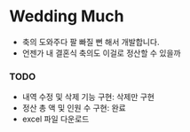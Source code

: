 # Wedding Much
- 축의 도와주다 팔 빠질 뻔 해서 개발합니다.
- 언젠가 내 결혼식 축의도 이걸로 정산할 수 있을까

### TODO
- 내역 수정 및 삭제 기능 구현: 삭제만 구현
- 정산 총 액 및 인원 수 구현: 완료
- excel 파일 다운로드
